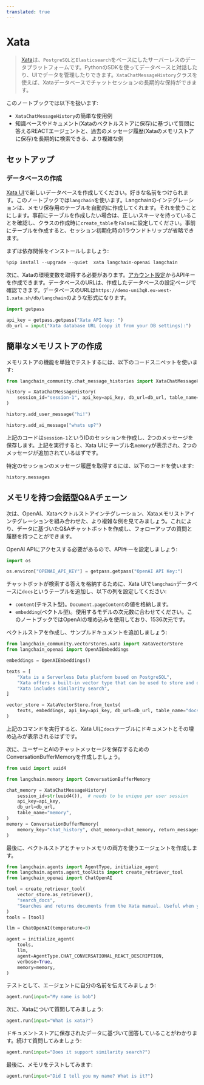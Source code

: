 ```yaml
---
translated: true
---
```


# Xata

>[Xata](https://xata.io)は、`PostgreSQL`と`Elasticsearch`をベースにしたサーバーレスのデータプラットフォームです。PythonのSDKを使ってデータベースと対話したり、UIでデータを管理したりできます。`XataChatMessageHistory`クラスを使えば、Xataデータベースでチャットセッションの長期的な保持ができます。

このノートブックでは以下を扱います:

* `XataChatMessageHistory`の簡単な使用例
* 知識ベースやドキュメント(Xataのベクトルストアに保存)に基づいて質問に答えるREACTエージェントと、過去のメッセージ履歴(Xataのメモリストアに保存)を長期的に検索できる、より複雑な例

## セットアップ

### データベースの作成

[Xata UI](https://app.xata.io)で新しいデータベースを作成してください。好きな名前をつけられます。このノートブックでは`langchain`を使います。Langchainのインテグレーションは、メモリ保存用のテーブルを自動的に作成してくれます。それを使うことにします。事前にテーブルを作成したい場合は、正しいスキーマを持っていることを確認し、クラスの作成時に`create_table`を`False`に設定してください。事前にテーブルを作成すると、セッション初期化時の1ラウンドトリップが省略できます。

まずは依存関係をインストールしましょう:

```python
%pip install --upgrade --quiet  xata langchain-openai langchain
```

次に、Xataの環境変数を取得する必要があります。[アカウント設定](https://app.xata.io/settings)からAPIキーを作成できます。データベースのURLは、作成したデータベースの設定ページで確認できます。データベースのURLは`https://demo-uni3q8.eu-west-1.xata.sh/db/langchain`のような形式になります。

```python
import getpass

api_key = getpass.getpass("Xata API key: ")
db_url = input("Xata database URL (copy it from your DB settings):")
```

## 簡単なメモリストアの作成

メモリストアの機能を単独でテストするには、以下のコードスニペットを使います:

```python
from langchain_community.chat_message_histories import XataChatMessageHistory

history = XataChatMessageHistory(
    session_id="session-1", api_key=api_key, db_url=db_url, table_name="memory"
)

history.add_user_message("hi!")

history.add_ai_message("whats up?")
```

上記のコードは`session-1`というIDのセッションを作成し、2つのメッセージを保存します。上記を実行すると、Xata UIにテーブル名`memory`が表示され、2つのメッセージが追加されているはずです。

特定のセッションのメッセージ履歴を取得するには、以下のコードを使います:

```python
history.messages
```

## メモリを持つ会話型Q&Aチェーン

次は、OpenAI、Xataベクトルストアインテグレーション、Xataメモリストアインテグレーションを組み合わせた、より複雑な例を見てみましょう。これにより、データに基づいたQ&Aチャットボットを作成し、フォローアップの質問と履歴を持つことができます。

OpenAI APIにアクセスする必要があるので、APIキーを設定しましょう:

```python
import os

os.environ["OPENAI_API_KEY"] = getpass.getpass("OpenAI API Key:")
```

チャットボットが検索する答えを格納するために、Xata UIで`langchain`データベースに`docs`というテーブルを追加し、以下の列を設定してください:

* `content`(テキスト型)。`Document.pageContent`の値を格納します。
* `embedding`(ベクトル型)。使用するモデルの次元数に合わせてください。このノートブックではOpenAIの埋め込みを使用しており、1536次元です。

ベクトルストアを作成し、サンプルドキュメントを追加しましょう:

```python
from langchain_community.vectorstores.xata import XataVectorStore
from langchain_openai import OpenAIEmbeddings

embeddings = OpenAIEmbeddings()

texts = [
    "Xata is a Serverless Data platform based on PostgreSQL",
    "Xata offers a built-in vector type that can be used to store and query vectors",
    "Xata includes similarity search",
]

vector_store = XataVectorStore.from_texts(
    texts, embeddings, api_key=api_key, db_url=db_url, table_name="docs"
)
```

上記のコマンドを実行すると、Xata UIに`docs`テーブルにドキュメントとその埋め込みが表示されるはずです。

次に、ユーザーとAIのチャットメッセージを保存するためのConversationBufferMemoryを作成しましょう。

```python
from uuid import uuid4

from langchain.memory import ConversationBufferMemory

chat_memory = XataChatMessageHistory(
    session_id=str(uuid4()),  # needs to be unique per user session
    api_key=api_key,
    db_url=db_url,
    table_name="memory",
)
memory = ConversationBufferMemory(
    memory_key="chat_history", chat_memory=chat_memory, return_messages=True
)
```

最後に、ベクトルストアとチャットメモリの両方を使うエージェントを作成します。

```python
from langchain.agents import AgentType, initialize_agent
from langchain.agents.agent_toolkits import create_retriever_tool
from langchain_openai import ChatOpenAI

tool = create_retriever_tool(
    vector_store.as_retriever(),
    "search_docs",
    "Searches and returns documents from the Xata manual. Useful when you need to answer questions about Xata.",
)
tools = [tool]

llm = ChatOpenAI(temperature=0)

agent = initialize_agent(
    tools,
    llm,
    agent=AgentType.CHAT_CONVERSATIONAL_REACT_DESCRIPTION,
    verbose=True,
    memory=memory,
)
```

テストとして、エージェントに自分の名前を伝えてみましょう:

```python
agent.run(input="My name is bob")
```

次に、Xataについて質問してみましょう:

```python
agent.run(input="What is xata?")
```

ドキュメントストアに保存されたデータに基づいて回答していることがわかります。続けて質問してみましょう:

```python
agent.run(input="Does it support similarity search?")
```

最後に、メモリをテストしてみます:

```python
agent.run(input="Did I tell you my name? What is it?")
```
